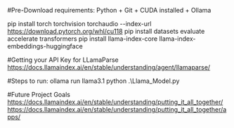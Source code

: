 #Pre-Download requirements: Python + Git + CUDA installed + Ollama

pip install torch torchvision torchaudio --index-url https://download.pytorch.org/whl/cu118
pip install datasets evaluate accelerate transformers
pip install llama-index-core llama-index-embeddings-huggingface

#Getting your API Key for LLamaParse
https://docs.llamaindex.ai/en/stable/understanding/agent/llamaparse/

#Steps to run:
ollama run llama3.1
python .\Llama_Model.py

#Future Project Goals
https://docs.llamaindex.ai/en/stable/understanding/putting_it_all_together/
https://docs.llamaindex.ai/en/stable/understanding/putting_it_all_together/apps/
